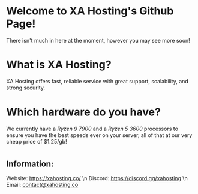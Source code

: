 # Welcome to XA Hosting's Github Page!
There isn't much in here at the moment, however you may see more soon!
#
# What is XA Hosting?
XA Hosting offers fast, reliable service with great support, scalability, and strong security.
#
# Which hardware do you have?
We currently have a *Ryzen 9 7900* and a *Ryzen 5 3600* processors to ensure you have the best speeds ever on your server, all of that at our very cheap price of $1.25/gb!
#
## Information:
Website: https://xahosting.co/ \n
Discord: https://discord.gg/xahosting \n
Email: contact@xahosting.co
